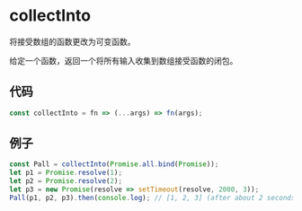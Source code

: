 # collectInto

将接受数组的函数更改为可变函数。

给定一个函数，返回一个将所有输入收集到数组接受函数的闭包。

## 代码

```js
const collectInto = fn => (...args) => fn(args);
```

## 例子

```js
const Pall = collectInto(Promise.all.bind(Promise));
let p1 = Promise.resolve(1);
let p2 = Promise.resolve(2);
let p3 = new Promise(resolve => setTimeout(resolve, 2000, 3));
Pall(p1, p2, p3).then(console.log); // [1, 2, 3] (after about 2 seconds)
```
